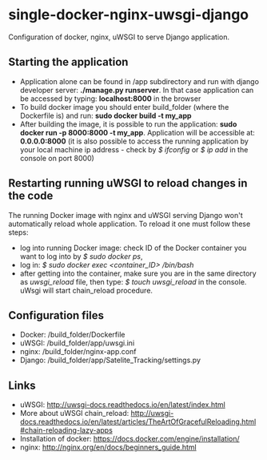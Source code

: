 # single-docker-nginx-uwsgi-django
Configuration of docker, nginx, uWSGI to serve Django application.
## Starting the application ##
- Application alone can be found in /app subdirectory and run with django developer server: **./manage.py runserver**. In that case
application can be accessed by typing: **localhost:8000** in the browser
- To build docker image you should enter build_folder (where the Dockerfile is) and run: **sudo docker build -t my_app**
- After building the image, it is possible to run the application: **sudo docker run -p 8000:8000 -t my_app**. Application will
be accessible at: **0.0.0.0:8000** (it is also possible to access the running application by your local machine ip 
address - check by *$ ifconfig* or *$ ip add* in the console on port 8000)

## Restarting running uWSGI to reload changes in the code ##
The running Docker image with nginx and uWSGI serving Django won't automatically reload whole application. To reload it one must 
follow these steps:
- log into running Docker image: check ID of the Docker container you want to log into by *$ sudo docker ps*, 
- log in: *$ sudo docker exec <container_ID> /bin/bash*
- after getting into the container, make sure you are in the same directory as *uwsgi_reload* file, 
then type: *$ touch uwsgi_reload* in the console. uWsgi will start chain_reload procedure.

## Configuration files ##
- Docker: /build_folder/Dockerfile
- uWSGI: /build_folder/app/uwsgi.ini
- nginx: /build_folder/nginx-app.conf
- Django: /build_folder/app/Satelite_Tracking/settings.py

## Links ##
- uWSGI: http://uwsgi-docs.readthedocs.io/en/latest/index.html
- More about uWSGI chain_reload: http://uwsgi-docs.readthedocs.io/en/latest/articles/TheArtOfGracefulReloading.html#chain-reloading-lazy-apps
- Installation of docker: https://docs.docker.com/engine/installation/
- nginx: http://nginx.org/en/docs/beginners_guide.html
